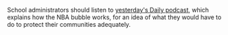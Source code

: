 School administrators should listen to <a href="https://www.nytimes.com/2020/08/21/podcasts/the-daily/nba-coronavirus-basketball.html">yesterday's Daily podcast</a>, which explains how the NBA bubble works, for an idea of what they would have to do to protect their communities adequately. 

